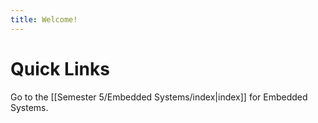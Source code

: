 ```yaml
---
title: Welcome!
---
```


# Quick Links
Go to the [[Semester 5/Embedded Systems/index|index]] for Embedded Systems. 
